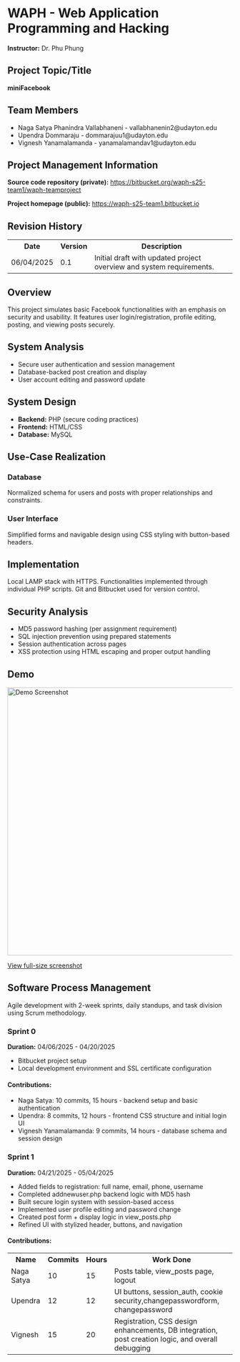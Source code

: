

<h1>WAPH - Web Application Programming and Hacking</h1>
<p><strong>Instructor:</strong> Dr. Phu Phung</p>

<h2>Project Topic/Title</h2>
<p><strong>miniFacebook</strong></p>

<h2>Team Members</h2>
<ul>
  <li>Naga Satya Phanindra Vallabhaneni - vallabhanenin2@udayton.edu</li>
  <li>Upendra Dommaraju - dommarajuu1@udayton.edu</li>
  <li>Vignesh Yanamalamanda - yanamalamandav1@udayton.edu</li>
</ul>

<h2>Project Management Information</h2>
<p><strong>Source code repository (private):</strong> <a href="https://bitbucket.org/waph-s25-team1/waph-teamproject">https://bitbucket.org/waph-s25-team1/waph-teamproject</a></p>
<p><strong>Project homepage (public):</strong> <a href="https://waph-s25-team1.bitbucket.io">https://waph-s25-team1.bitbucket.io</a></p>

<h2>Revision History</h2>
<table>
  <tr><th>Date</th><th>Version</th><th>Description</th></tr>
  <tr><td>06/04/2025</td><td>0.1</td><td>Initial draft with updated project overview and system requirements.</td></tr>
</table>

<h2>Overview</h2>
<p>This project simulates basic Facebook functionalities with an emphasis on security and usability. It features user login/registration, profile editing, posting, and viewing posts securely.</p>

<h2>System Analysis</h2>
<ul>
  <li>Secure user authentication and session management</li>
  <li>Database-backed post creation and display</li>
  <li>User account editing and password update</li>
</ul>

<h2>System Design</h2>
<ul>
  <li><strong>Backend:</strong> PHP (secure coding practices)</li>
  <li><strong>Frontend:</strong> HTML/CSS</li>
  <li><strong>Database:</strong> MySQL</li>
</ul>

<h2>Use-Case Realization</h2>
<h3>Database</h3>
<p>Normalized schema for users and posts with proper relationships and constraints.</p>

<h3>User Interface</h3>
<p>Simplified forms and navigable design using CSS styling with button-based headers.</p>

<h2>Implementation</h2>
<p>Local LAMP stack with HTTPS. Functionalities implemented through individual PHP scripts. Git and Bitbucket used for version control.</p>

<h2>Security Analysis</h2>
<ul>
  <li>MD5 password hashing (per assignment requirement)</li>
  <li>SQL injection prevention using prepared statements</li>
  <li>Session authentication across pages</li>
  <li>XSS protection using HTML escaping and proper output handling</li>
</ul>

<h2>Demo</h2>
<img src="https://drive.google.com/uc?export=view&id=1HRDGYTv8llbB46eDDsuDCPX9CohnzLzZ" width="600" alt="Demo Screenshot"/>
<p><a href="https://drive.google.com/file/d/1HRDGYTv8llbB46eDDsuDCPX9CohnzLzZ/view?usp=drive_link">View full-size screenshot</a></p>

<h2>Software Process Management</h2>
<p>Agile development with 2-week sprints, daily standups, and task division using Scrum methodology.</p>

<h3>Sprint 0</h3>
<p><strong>Duration:</strong> 04/06/2025 - 04/20/2025</p>
<ul>
  <li>Bitbucket project setup</li>
  <li>Local development environment and SSL certificate configuration</li>
</ul>

<h4>Contributions:</h4>
<ul>
  <li>Naga Satya: 10 commits, 15 hours - backend setup and basic authentication</li>
  <li>Upendra: 8 commits, 12 hours - frontend CSS structure and initial login UI</li>
  <li>Vignesh Yanamalamanda: 9 commits, 14 hours - database schema and session design</li>
</ul>

<h3>Sprint 1</h3>
<p><strong>Duration:</strong> 04/21/2025 - 05/04/2025</p>
<ul>
  <li>Added fields to registration: full name, email, phone, username</li>
  <li>Completed addnewuser.php backend logic with MD5 hash</li>
  <li>Built secure login system with session-based access</li>
  <li>Implemented user profile editing and password change</li>
  <li>Created post form + display logic in view_posts.php</li>
  <li>Refined UI with stylized header, buttons, and navigation</li>
</ul>

<h4>Contributions:</h4>
<table>
  <tr><th>Name</th><th>Commits</th><th>Hours</th><th>Work Done</th></tr>
  <tr><td>Naga Satya</td><td>10</td><td>15</td><td>Posts table, view_posts page, logout</td></tr>
  <tr><td>Upendra</td><td>12</td><td>12</td><td>UI buttons, session_auth, cookie security,changepasswordform, changepassword</td></tr>
  <tr><td>Vignesh</td><td>15</td><td>20</td><td>Registration, CSS design enhancements, DB integration, post creation logic, and overall debugging</td></tr>
</table>
